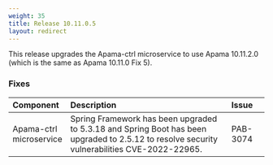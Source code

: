```yaml
---
weight: 35
title: Release 10.11.0.5
layout: redirect
---
```


This release upgrades the Apama-ctrl microservice to use Apama 10.11.2.0 (which is the same as Apama 10.11.0 Fix 5).

### Fixes

<table>
<colgroup>
    <col style="width: 15%;">
    <col style="width: 70%;">
    <col style="width: 15%;">
</colgroup>
<thead>
<tr>
<th style="text-align:left">Component</th>
<th style="text-align:left">Description</th>
<th style="text-align:left">Issue</th>
</tr>
</thead>
<tbody>

<tr>
<td style="text-align:left">Apama-ctrl microservice</td>
<td style="text-align:left">Spring Framework has been upgraded to 5.3.18 and Spring Boot has been upgraded to 2.5.12 to resolve security vulnerabilities CVE-2022-22965.</td>
<td style="text-align:left">PAB-3074</td>
</tr>

</tbody>
</table>
